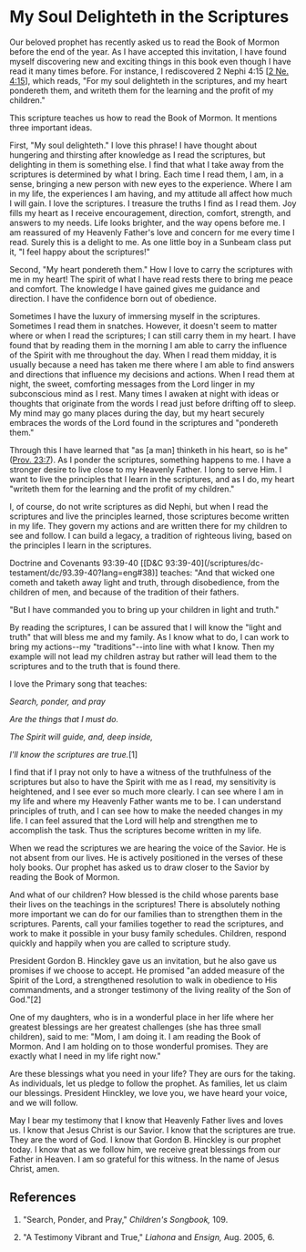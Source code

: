 # My Soul Delighteth in the Scriptures

Our beloved prophet has recently asked us to read the Book of Mormon before
the end of the year. As I have accepted this invitation, I have found myself
discovering new and exciting things in this book even though I have read it
many times before. For instance, I rediscovered 2 Nephi 4:15 [[2 Ne.
4:15](/scriptures/bofm/2-ne/4.15?lang=eng#14)], which reads, "For my soul
delighteth in the scriptures, and my heart pondereth them, and writeth them
for the learning and the profit of my children."

This scripture teaches us how to read the Book of Mormon. It mentions three
important ideas.

First, "My soul delighteth." I love this phrase! I have thought about
hungering and thirsting after knowledge as I read the scriptures, but
delighting in them is something else. I find that what I take away from the
scriptures is determined by what I bring. Each time I read them, I am, in a
sense, bringing a new person with new eyes to the experience. Where I am in my
life, the experiences I am having, and my attitude all affect how much I will
gain. I love the scriptures. I treasure the truths I find as I read them. Joy
fills my heart as I receive encouragement, direction, comfort, strength, and
answers to my needs. Life looks brighter, and the way opens before me. I am
reassured of my Heavenly Father's love and concern for me every time I read.
Surely this is a delight to me. As one little boy in a Sunbeam class put it,
"I feel happy about the scriptures!"

Second, "My heart pondereth them." How I love to carry the scriptures with me
in my heart! The spirit of what I have read rests there to bring me peace and
comfort. The knowledge I have gained gives me guidance and direction. I have
the confidence born out of obedience.

Sometimes I have the luxury of immersing myself in the scriptures. Sometimes I
read them in snatches. However, it doesn't seem to matter where or when I read
the scriptures; I can still carry them in my heart. I have found that by
reading them in the morning I am able to carry the influence of the Spirit
with me throughout the day. When I read them midday, it is usually because a
need has taken me there where I am able to find answers and directions that
influence my decisions and actions. When I read them at night, the sweet,
comforting messages from the Lord linger in my subconscious mind as I rest.
Many times I awaken at night with ideas or thoughts that originate from the
words I read just before drifting off to sleep. My mind may go many places
during the day, but my heart securely embraces the words of the Lord found in
the scriptures and "pondereth them."

Through this I have learned that "as [a man] thinketh in his heart, so is he"
([Prov. 23:7](/scriptures/ot/prov/23.7?lang=eng#6)). As I ponder the
scriptures, something happens to me. I have a stronger desire to live close to
my Heavenly Father. I long to serve Him. I want to live the principles that I
learn in the scriptures, and as I do, my heart "writeth them for the learning
and the profit of my children."

I, of course, do not write scriptures as did Nephi, but when I read the
scriptures and live the principles learned, those scriptures become written in
my life. They govern my actions and are written there for my children to see
and follow. I can build a legacy, a tradition of righteous living, based on
the principles I learn in the scriptures.

Doctrine and Covenants 93:39-40 [[D&amp;C 93:39-40](/scriptures/dc-
testament/dc/93.39-40?lang=eng#38)] teaches: "And that wicked one cometh and
taketh away light and truth, through disobedience, from the children of men,
and because of the tradition of their fathers.

"But I have commanded you to bring up your children in light and truth."

By reading the scriptures, I can be assured that I will know the "light and
truth" that will bless me and my family. As I know what to do, I can work to
bring my actions--my "traditions"--into line with what I know. Then my example
will not lead my children astray but rather will lead them to the scriptures
and to the truth that is found there.

I love the Primary song that teaches:

_Search, ponder, and pray_

_Are the things that I must do._

_The Spirit will guide, and, deep inside,_

_I'll know the scriptures are true._[1]

I find that if I pray not only to have a witness of the truthfulness of the
scriptures but also to have the Spirit with me as I read, my sensitivity is
heightened, and I see ever so much more clearly. I can see where I am in my
life and where my Heavenly Father wants me to be. I can understand principles
of truth, and I can see how to make the needed changes in my life. I can feel
assured that the Lord will help and strengthen me to accomplish the task. Thus
the scriptures become written in my life.

When we read the scriptures we are hearing the voice of the Savior. He is not
absent from our lives. He is actively positioned in the verses of these holy
books. Our prophet has asked us to draw closer to the Savior by reading the
Book of Mormon.

And what of our children? How blessed is the child whose parents base their
lives on the teachings in the scriptures! There is absolutely nothing more
important we can do for our families than to strengthen them in the
scriptures. Parents, call your families together to read the scriptures, and
work to make it possible in your busy family schedules. Children, respond
quickly and happily when you are called to scripture study.

President Gordon B. Hinckley gave us an invitation, but he also gave us
promises if we choose to accept. He promised "an added measure of the Spirit
of the Lord, a strengthened resolution to walk in obedience to His
commandments, and a stronger testimony of the living reality of the Son of
God."[2]

One of my daughters, who is in a wonderful place in her life where her
greatest blessings are her greatest challenges (she has three small children),
said to me: "Mom, I am doing it. I am reading the Book of Mormon. And I am
holding on to those wonderful promises. They are exactly what I need in my
life right now."

Are these blessings what you need in your life? They are ours for the taking.
As individuals, let us pledge to follow the prophet. As families, let us claim
our blessings. President Hinckley, we love you, we have heard your voice, and
we will follow.

May I bear my testimony that I know that Heavenly Father lives and loves us. I
know that Jesus Christ is our Savior. I know that the scriptures are true.
They are the word of God. I know that Gordon B. Hinckley is our prophet today.
I know that as we follow him, we receive great blessings from our Father in
Heaven. I am so grateful for this witness. In the name of Jesus Christ, amen.

## References

  1. "Search, Ponder, and Pray," _Children's Songbook,_ 109.

  2. "A Testimony Vibrant and True," _Liahona_ and _Ensign,_ Aug. 2005, 6.

